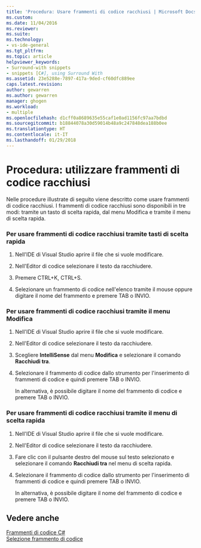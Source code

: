 ```yaml
---
title: 'Procedura: Usare frammenti di codice racchiusi | Microsoft Docs'
ms.custom: 
ms.date: 11/04/2016
ms.reviewer: 
ms.suite: 
ms.technology:
- vs-ide-general
ms.tgt_pltfrm: 
ms.topic: article
helpviewer_keywords:
- Surround-with snippets
- snippets [C#], using Surround With
ms.assetid: 23e5288e-7897-417a-9ded-cf60dfc889ee
caps.latest.revision: 
author: gewarren
ms.author: gewarren
manager: ghogen
ms.workload:
- multiple
ms.openlocfilehash: d1cff0a8689635e55caf1e0ad1156fc97aa7bdbd
ms.sourcegitcommit: b18844078a30d59014b48a9c247848dea188b0ee
ms.translationtype: HT
ms.contentlocale: it-IT
ms.lasthandoff: 01/29/2018
---
```

# <a name="how-to-use-surround-with-code-snippets"></a>Procedura: utilizzare frammenti di codice racchiusi
Nelle procedure illustrate di seguito viene descritto come usare frammenti di codice racchiusi. I frammenti di codice racchiusi sono disponibili in tre modi: tramite un tasto di scelta rapida, dal menu Modifica e tramite il menu di scelta rapida.  
  
### <a name="to-use-surround-with-code-snippets-through-keyboard-shortcut"></a>Per usare frammenti di codice racchiusi tramite tasti di scelta rapida  
  
1.  Nell'IDE di Visual Studio aprire il file che si vuole modificare.  
  
2.  Nell'Editor di codice selezionare il testo da racchiudere.  
  
3.  Premere CTRL+K, CTRL+S.  
  
4.  Selezionare un frammento di codice nell'elenco tramite il mouse oppure digitare il nome del frammento e premere TAB o INVIO.  
  
### <a name="to-use-surround-with-code-snippets-through-the-edit-menu"></a>Per usare frammenti di codice racchiusi tramite il menu Modifica  
  
1.  Nell'IDE di Visual Studio aprire il file che si vuole modificare.  
  
2.  Nell'Editor di codice selezionare il testo da racchiudere.  
  
3.  Scegliere **IntelliSense** dal menu **Modifica** e selezionare il comando **Racchiudi tra**.  
  
4.  Selezionare il frammento di codice dallo strumento per l'inserimento di frammenti di codice e quindi premere TAB o INVIO.  
  
     In alternativa, è possibile digitare il nome del frammento di codice e premere TAB o INVIO.  
  
### <a name="to-use-surround-with-code-snippets-through-the-context-menu"></a>Per usare frammenti di codice racchiusi tramite il menu di scelta rapida  
  
1.  Nell'IDE di Visual Studio aprire il file che si vuole modificare.  
  
2.  Nell'Editor di codice selezionare il testo da racchiudere.  
  
3.  Fare clic con il pulsante destro del mouse sul testo selezionato e selezionare il comando **Racchiudi tra** nel menu di scelta rapida.  
  
4.  Selezionare il frammento di codice dallo strumento per l'inserimento di frammenti di codice e quindi premere TAB o INVIO.  
  
     In alternativa, è possibile digitare il nome del frammento di codice e premere TAB o INVIO.  
  
## <a name="see-also"></a>Vedere anche  
 [Frammenti di codice C#](../ide/visual-csharp-code-snippets.md)   
 [Selezione frammento di codice](../ide/reference/code-snippet-picker.md)